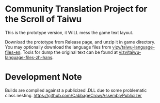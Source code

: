 # Community Translation Project for the Scroll of Taiwu

This is the prototype version, it WILL mess the game text layout.

Download the prototype from Release page, and unzip it in game directory.
You may optionally download the language files from [vizv/taiwu-language-files-en](https://github.com/vizv/taiwu-language-files-en).
Tools for dump the original text can be found at [vizv/taiwu-language-files-zh-hans](https://github.com/vizv/taiwu-language-files-zh-hans).


# Development Note
Builds are compiled against a publicized .DLL due to some problematic class nesting. 
https://github.com/CabbageCrow/AssemblyPublicizer
